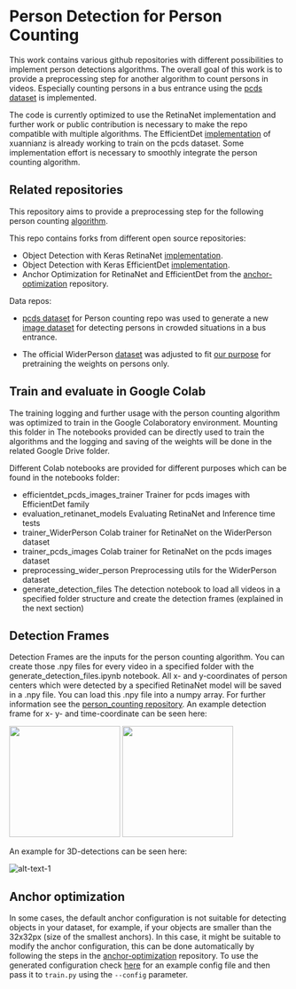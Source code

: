# Person Detection for Person Counting

This work contains various github repositories with different possibilities to implement person detections algorithms. The overall goal of this work is to provide a preprocessing step for another algorithm to count persons in videos. Especially counting persons in a bus entrance using the [pcds dataset](https://github.com/shijieS/people-counting-dataset) is implemented.

The code is currently optimized to use the RetinaNet implementation and further work or public contribution is necessary to make the repo compatible with multiple algorithms. The EfficientDet [implementation](https://github.com/xuannianz/EfficientDet) of xuannianz is already working to train on the pcds dataset. Some implementation effort is necessary to smoothly integrate the person counting algorithm. 

## Related repositories

This repository aims to provide a preprocessing step for the following person counting [algorithm](https://github.com/Yannick947/person_counting).

This repo contains forks from different open source repositories:

* Object Detection with Keras RetinaNet [implementation](https://github.com/fizyr/keras-retinanet). 
* Object Detection with Keras EfficientDet [implementation](https://github.com/xuannianz/EfficientDet).
* Anchor Optimization for RetinaNet and EfficientDet from the [anchor-optimization](https://github.com/martinzlocha/anchor-optimization/) repository.  

Data repos: 
* [pcds dataset](https://github.com/shijieS/people-counting-dataset) for Person counting repo was used to generate a new [image dataset](https://github.com/Yannick947/pcds_images) for detecting persons in crowded situations in a bus entrance.

* The official WiderPerson [dataset](http://www.cbsr.ia.ac.cn/users/sfzhang/WiderPerson/) was adjusted to fit [our purpose](https://github.com/Yannick947/WiderPerson) for pretraining the weights on persons only. 

## Train and evaluate in Google Colab 

The training logging and further usage with the person counting algorithm was optimized to train in the Google Colaboratory environment. Mounting this folder in The notebooks provided can be directly used to train the algorithms and the logging and saving of the weights will be done in the related Google Drive folder. 

Different Colab notebooks are provided for different purposes which can be found in the notebooks folder: 
* efficientdet_pcds_images_trainer Trainer for pcds images with EfficientDet family
* evaluation_retinanet_models Evaluating RetinaNet and Inference time tests
* trainer_WiderPerson Colab trainer for RetinaNet on the WiderPerson dataset
* trainer_pcds_images Colab trainer for RetinaNet on the pcds images dataset
* preprocessing_wider_person Preprocessing utils for the WiderPerson dataset
* generate_detection_files The detection notebook to load all videos in a specified folder structure and create the detection frames (explained in the next section)

## Detection Frames

Detection Frames are the inputs for the person counting algorithm. You can create those .npy files for every video in a specified folder with the generate_detection_files.ipynb notebook. All x- and y-coordinates of person centers which were detected by a specified RetinaNet model will be saved in a .npy file. You can load this .npy file into a numpy array. For further information see the [person_counting repository](https://github.com/Yannick947/person_counting). An example detection frame for x- y- and time-coordinate can be seen here: 

<p float="left">
  <img src="images/entering_persons_x_t_coordinate.png" width="200" />
  <img src="images/entering_persons_y_t_coordinate.png" width="200" /> 
</p>

An example for 3D-detections can be seen here: 

![alt-text-1](image1.png "8 Persons entering the bus for x- y- and t-coordinate")

## Anchor optimization

In some cases, the default anchor configuration is not suitable for detecting objects in your dataset, for example, if your objects are smaller than the 32x32px (size of the smallest anchors). In this case, it might be suitable to modify the anchor configuration, this can be done automatically by following the steps in the [anchor-optimization](https://github.com/martinzlocha/anchor-optimization/) repository. To use the generated configuration check [here](https://github.com/fizyr/keras-retinanet-test-data/blob/master/config/config.ini) for an example config file and then pass it to `train.py` using the `--config` parameter.
